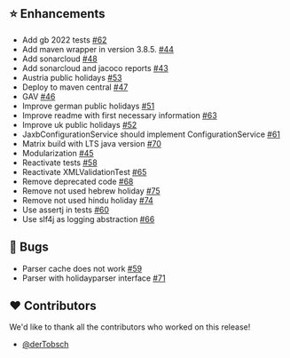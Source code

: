 ## ⭐ Enhancements

- Add gb 2022 tests [#62](https://github.com/focus-shift/jollyday/pull/62)
- Add maven wrapper in version 3.8.5. [#44](https://github.com/focus-shift/jollyday/pull/44)
- Add sonarcloud [#48](https://github.com/focus-shift/jollyday/pull/48)
- Add sonarcloud and jacoco reports [#43](https://github.com/focus-shift/jollyday/pull/43)
- Austria public holidays [#53](https://github.com/focus-shift/jollyday/pull/53)
- Deploy to maven central [#47](https://github.com/focus-shift/jollyday/issues/47)
- GAV [#46](https://github.com/focus-shift/jollyday/issues/46)
- Improve german public holidays [#51](https://github.com/focus-shift/jollyday/pull/51)
- Improve readme with first necessary information [#63](https://github.com/focus-shift/jollyday/issues/63)
- Improve uk public holidays [#52](https://github.com/focus-shift/jollyday/pull/52)
- JaxbConfigurationService should implement ConfigurationService [#61](https://github.com/focus-shift/jollyday/issues/61)
- Matrix build with LTS java version [#70](https://github.com/focus-shift/jollyday/pull/70)
- Modularization [#45](https://github.com/focus-shift/jollyday/issues/45)
- Reactivate tests [#58](https://github.com/focus-shift/jollyday/pull/58)
- Reactivate XMLValidationTest [#65](https://github.com/focus-shift/jollyday/pull/65)
- Remove deprecated code [#68](https://github.com/focus-shift/jollyday/issues/68)
- Remove not used hebrew holiday [#75](https://github.com/focus-shift/jollyday/pull/75)
- Remove not used hindu holiday [#74](https://github.com/focus-shift/jollyday/pull/74)
- Use assertj in tests [#60](https://github.com/focus-shift/jollyday/issues/60)
- Use slf4j as logging abstraction [#66](https://github.com/focus-shift/jollyday/issues/66)

## 🐞 Bugs

- Parser cache does not work [#59](https://github.com/focus-shift/jollyday/issues/59)
- Parser with holidayparser interface [#71](https://github.com/focus-shift/jollyday/pull/71)

## ❤️ Contributors

We'd like to thank all the contributors who worked on this release!

- [@derTobsch](https://github.com/derTobsch)
